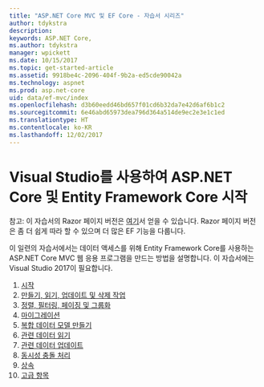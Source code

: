 ```yaml
---
title: "ASP.NET Core MVC 및 EF Core - 자습서 시리즈"
author: tdykstra
description: 
keywords: ASP.NET Core,
ms.author: tdykstra
manager: wpickett
ms.date: 10/15/2017
ms.topic: get-started-article
ms.assetid: 9918be4c-2096-404f-9b2a-ed5cde90042a
ms.technology: aspnet
ms.prod: asp.net-core
uid: data/ef-mvc/index
ms.openlocfilehash: d3b60eedd46bd657f01cd6b32da7e42d6af6b1c2
ms.sourcegitcommit: 6e46abd65973dea796d364a514de9ec2e3e1c1ed
ms.translationtype: HT
ms.contentlocale: ko-KR
ms.lasthandoff: 12/02/2017
---
```

# <a name="getting-started-with-aspnet-core-and-entity-framework-core-using-visual-studio"></a>Visual Studio를 사용하여 ASP.NET Core 및 Entity Framework Core 시작

참고: 이 자습서의 Razor 페이지 버전은 [여기](xref:data/ef-rp/intro)서 얻을 수 있습니다. Razor 페이지 버전은 좀 더 쉽게 따라 할 수 있으며 더 많은 EF 기능을 다룹니다.

이 일련의 자습서에서는 데이터 액세스를 위해 Entity Framework Core를 사용하는 ASP.NET Core MVC 웹 응용 프로그램을 만드는 방법을 설명합니다. 이 자습서에는 Visual Studio 2017이 필요합니다.

1. [시작](intro.md)
2. [만들기, 읽기, 업데이트 및 삭제 작업](crud.md)
3. [정렬, 필터링, 페이징 및 그룹화](sort-filter-page.md)
4. [마이그레이션](migrations.md)
5. [복합 데이터 모델 만들기](complex-data-model.md)
6. [관련 데이터 읽기](read-related-data.md)
7. [관련 데이터 업데이트](update-related-data.md)
8. [동시성 충돌 처리](concurrency.md)
9. [상속](inheritance.md)
10. [고급 항목](advanced.md)
